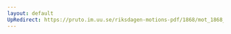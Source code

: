 ```yaml
---
layout: default
UpRedirect: https://pruto.im.uu.se/riksdagen-motions-pdf/1868/mot_1868__ak__142/mot_1868__ak__142-001.pdf
---
```

